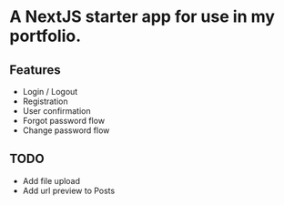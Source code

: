 # A NextJS starter app for use in my portfolio.

## Features

- Login / Logout
- Registration
- User confirmation
- Forgot password flow
- Change password flow

## TODO

- Add file upload
- Add url preview to Posts

